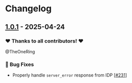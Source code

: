 # Changelog

## [1.0.1](https://github.com/opencloud-eu/desktop/releases/tag/v1.0.1) - 2025-04-24

### ❤️ Thanks to all contributors! ❤️

@TheOneRing

### 🐛 Bug Fixes

- Properly handle `server_error` response from IDP [[#231](https://github.com/opencloud-eu/desktop/pull/231)]
